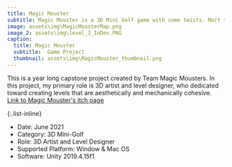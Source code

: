 ```yaml
---
title: Magic Mouster
subtitle: Magic Mouster is a 3D Mini Golf game with some twists. Mort the mouse is a student at The Magic College on his last courses before graduating. Unfortunately due to a lack of funding, all his courses were turned into golf courses. You must help him navigate through magical obstacles and collect the cheese to help him graduate.
image: assets\img\MagicMousterMap.png
image_2: assets\img\level_3_InDev.PNG
caption:
  title: Magic Mouster
  subtitle:  Game Project 
  thumbnail: assets\img\MagicMouster_thumbnail.png
---
```

This is a year long capstone project created by Team Magic Mousters. In this project, my primary role is 3D artist and level designer, who dedicated toward creating levels that are aesthetically and mechanically cohesive. [Link to Magic Mouster's itch page](https://magicmousters.itch.io/magic-mouster)

{:.list-inline}
- Date: June 2021
- Category: 3D Mini-Golf
- Role: 3D Artist and Level Designer
- Supported Platform: Window & Mac OS
- Software: Unity 2019.4.15f1

